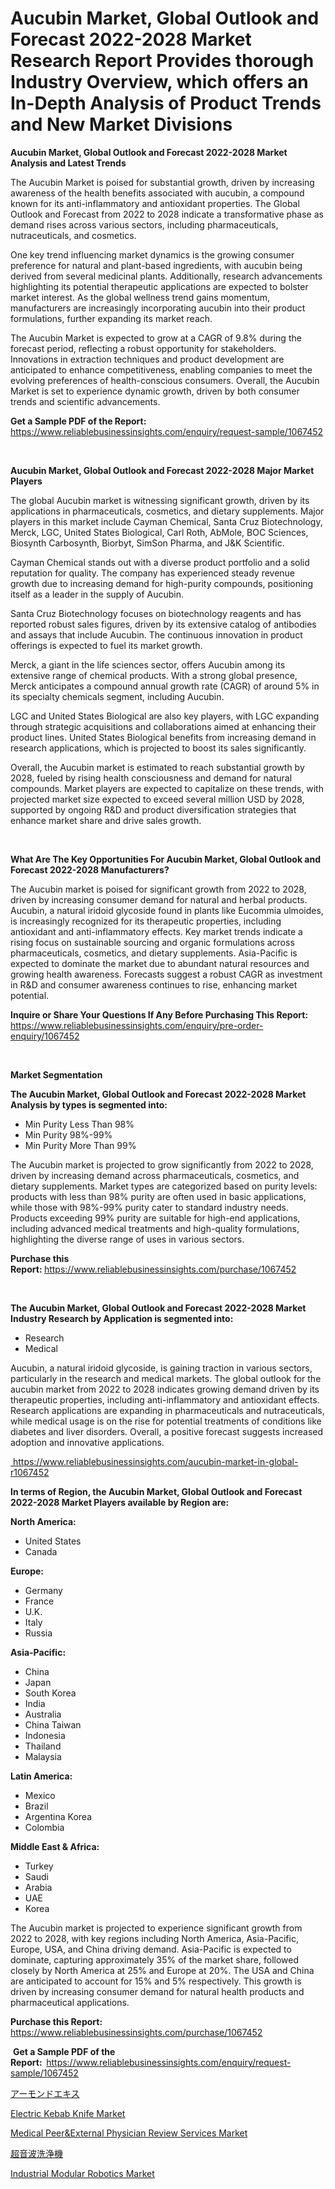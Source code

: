 <p><h1>Aucubin Market, Global Outlook and Forecast 2022-2028 Market Research Report Provides thorough Industry Overview, which offers an In-Depth Analysis of Product Trends and New Market Divisions</h1></p><p><strong>Aucubin Market, Global Outlook and Forecast 2022-2028 Market Analysis and Latest Trends</strong></p>
<p><p>The Aucubin Market is poised for substantial growth, driven by increasing awareness of the health benefits associated with aucubin, a compound known for its anti-inflammatory and antioxidant properties. The Global Outlook and Forecast from 2022 to 2028 indicate a transformative phase as demand rises across various sectors, including pharmaceuticals, nutraceuticals, and cosmetics.</p><p>One key trend influencing market dynamics is the growing consumer preference for natural and plant-based ingredients, with aucubin being derived from several medicinal plants. Additionally, research advancements highlighting its potential therapeutic applications are expected to bolster market interest. As the global wellness trend gains momentum, manufacturers are increasingly incorporating aucubin into their product formulations, further expanding its market reach.</p><p>The Aucubin Market is expected to grow at a CAGR of 9.8% during the forecast period, reflecting a robust opportunity for stakeholders. Innovations in extraction techniques and product development are anticipated to enhance competitiveness, enabling companies to meet the evolving preferences of health-conscious consumers. Overall, the Aucubin Market is set to experience dynamic growth, driven by both consumer trends and scientific advancements.</p></p>
<p><strong>Get a Sample PDF of the Report:&nbsp;</strong> <a href="https://www.reliablebusinessinsights.com/enquiry/request-sample/1067452">https://www.reliablebusinessinsights.com/enquiry/request-sample/1067452</a></p>
<p>&nbsp;</p>
<p><strong>Aucubin Market, Global Outlook and Forecast 2022-2028 Major Market Players</strong></p>
<p><p>The global Aucubin market is witnessing significant growth, driven by its applications in pharmaceuticals, cosmetics, and dietary supplements. Major players in this market include Cayman Chemical, Santa Cruz Biotechnology, Merck, LGC, United States Biological, Carl Roth, AbMole, BOC Sciences, Biosynth Carbosynth, Biorbyt, SimSon Pharma, and J&K Scientific.</p><p>Cayman Chemical stands out with a diverse product portfolio and a solid reputation for quality. The company has experienced steady revenue growth due to increasing demand for high-purity compounds, positioning itself as a leader in the supply of Aucubin.</p><p>Santa Cruz Biotechnology focuses on biotechnology reagents and has reported robust sales figures, driven by its extensive catalog of antibodies and assays that include Aucubin. The continuous innovation in product offerings is expected to fuel its market growth.</p><p>Merck, a giant in the life sciences sector, offers Aucubin among its extensive range of chemical products. With a strong global presence, Merck anticipates a compound annual growth rate (CAGR) of around 5% in its specialty chemicals segment, including Aucubin.</p><p>LGC and United States Biological are also key players, with LGC expanding through strategic acquisitions and collaborations aimed at enhancing their product lines. United States Biological benefits from increasing demand in research applications, which is projected to boost its sales significantly.</p><p>Overall, the Aucubin market is estimated to reach substantial growth by 2028, fueled by rising health consciousness and demand for natural compounds. Market players are expected to capitalize on these trends, with projected market size expected to exceed several million USD by 2028, supported by ongoing R&D and product diversification strategies that enhance market share and drive sales growth.</p></p>
<p>&nbsp;</p>
<p><strong>What Are The Key Opportunities For Aucubin Market, Global Outlook and Forecast 2022-2028 Manufacturers?</strong></p>
<p><p>The Aucubin market is poised for significant growth from 2022 to 2028, driven by increasing consumer demand for natural and herbal products. Aucubin, a natural iridoid glycoside found in plants like Eucommia ulmoides, is increasingly recognized for its therapeutic properties, including antioxidant and anti-inflammatory effects. Key market trends indicate a rising focus on sustainable sourcing and organic formulations across pharmaceuticals, cosmetics, and dietary supplements. Asia-Pacific is expected to dominate the market due to abundant natural resources and growing health awareness. Forecasts suggest a robust CAGR as investment in R&D and consumer awareness continues to rise, enhancing market potential.</p></p>
<p><strong>Inquire or Share Your Questions If Any Before Purchasing This Report:</strong> <a href="https://www.reliablebusinessinsights.com/enquiry/pre-order-enquiry/1067452">https://www.reliablebusinessinsights.com/enquiry/pre-order-enquiry/1067452</a></p>
<p>&nbsp;</p>
<p><strong>Market Segmentation</strong></p>
<p><strong>The Aucubin Market, Global Outlook and Forecast 2022-2028 Market Analysis by types is segmented into:</strong></p>
<p><ul><li>Min Purity Less Than 98%</li><li>Min Purity 98%-99%</li><li>Min Purity More Than 99%</li></ul></p>
<p><p>The Aucubin market is projected to grow significantly from 2022 to 2028, driven by increasing demand across pharmaceuticals, cosmetics, and dietary supplements. Market types are categorized based on purity levels: products with less than 98% purity are often used in basic applications, while those with 98%-99% purity cater to standard industry needs. Products exceeding 99% purity are suitable for high-end applications, including advanced medical treatments and high-quality formulations, highlighting the diverse range of uses in various sectors.</p></p>
<p><strong>Purchase this Report:&nbsp;</strong><a href="https://www.reliablebusinessinsights.com/purchase/1067452">https://www.reliablebusinessinsights.com/purchase/1067452</a></p>
<p>&nbsp;</p>
<p><strong>The Aucubin Market, Global Outlook and Forecast 2022-2028 Market Industry Research by Application is segmented into:</strong></p>
<p><ul><li>Research</li><li>Medical</li></ul></p>
<p><p>Aucubin, a natural iridoid glycoside, is gaining traction in various sectors, particularly in the research and medical markets. The global outlook for the aucubin market from 2022 to 2028 indicates growing demand driven by its therapeutic properties, including anti-inflammatory and antioxidant effects. Research applications are expanding in pharmaceuticals and nutraceuticals, while medical usage is on the rise for potential treatments of conditions like diabetes and liver disorders. Overall, a positive forecast suggests increased adoption and innovative applications.</p></p>
<p><a href="https://www.reliablebusinessinsights.com/aucubin-market-in-global-r1067452">&nbsp;https://www.reliablebusinessinsights.com/aucubin-market-in-global-r1067452</a></p>
<p><strong>In terms of Region, the Aucubin Market, Global Outlook and Forecast 2022-2028 Market Players available by Region are:</strong></p>
<p>
    <p> <strong> North America: </strong>
        <ul>
            <li>United States</li>
            <li>Canada</li>
        </ul>
        </p> 
    <p> <strong> Europe: </strong>
        <ul>
            <li>Germany</li>
            <li>France</li>
            <li>U.K.</li>
            <li>Italy</li>
            <li>Russia</li>
        </ul>
        </p> 
    <p> <strong> Asia-Pacific: </strong>
        <ul>
            <li>China</li>
            <li>Japan</li>
            <li>South Korea</li>
            <li>India</li>
            <li>Australia</li>
            <li>China Taiwan</li>
            <li>Indonesia</li>
            <li>Thailand</li>
            <li>Malaysia</li>
        </ul>
        </p> 
    <p> <strong> Latin America: </strong>
        <ul>
            <li>Mexico</li>
            <li>Brazil</li>
            <li>Argentina Korea</li>
            <li>Colombia</li>
        </ul>
        </p> 
    <p> <strong> Middle East & Africa: </strong>
        <ul>
            <li>Turkey</li>
            <li>Saudi</li>
            <li>Arabia</li>
            <li>UAE</li>
            <li>Korea</li>
        </ul>
    </p>
    </p>
<p><p>The Aucubin market is projected to experience significant growth from 2022 to 2028, with key regions including North America, Asia-Pacific, Europe, USA, and China driving demand. Asia-Pacific is expected to dominate, capturing approximately 35% of the market share, followed closely by North America at 25% and Europe at 20%. The USA and China are anticipated to account for 15% and 5% respectively. This growth is driven by increasing consumer demand for natural health products and pharmaceutical applications.</p></p>
<p><strong>Purchase this Report: </strong><a href="https://www.reliablebusinessinsights.com/purchase/1067452">https://www.reliablebusinessinsights.com/purchase/1067452</a></p>
<p>&nbsp;<strong>Get a Sample PDF of the Report:&nbsp;&nbsp;</strong><a href="https://www.reliablebusinessinsights.com/enquiry/request-sample/1067452">https://www.reliablebusinessinsights.com/enquiry/request-sample/1067452</a></p>
<p><strong></strong></p>
<p><p><a href="https://medium.com/@tubbs463/%E3%82%A2%E3%83%BC%E3%83%A2%E3%83%B3%E3%83%89%E3%82%A8%E3%82%AD%E3%82%B9%E5%B8%82%E5%A0%B4%E3%81%AB%E9%96%A2%E3%81%99%E3%82%8B%E3%82%B0%E3%83%AD%E3%83%BC%E3%83%90%E3%83%AB%E3%81%AA%E8%A6%96%E7%82%B9-%E3%83%88%E3%83%AC%E3%83%B3%E3%83%89%E3%81%A8%E4%BA%88%E6%B8%AC-2024%E5%B9%B4-2031%E5%B9%B4-6a816cb9f942">アーモンドエキス</a></p><p><a href="https://www.linkedin.com/pulse/global-electric-kebab-knife-industry-analysis-report-market-size-ab7ue?trackingId=2SwZLWAUTTibSQifE94R3w%3D%3D">Electric Kebab Knife Market</a></p><p><a href="https://issuu.com/reportprime-2/docs/medical-peerexternal-physician-revi_74cc46b743b245">Medical Peer&External Physician Review Services Market</a></p><p><a href="https://medium.com/@tubbs463/%E3%82%B0%E3%83%AD%E3%83%BC%E3%83%90%E3%83%AB%E8%B6%85%E9%9F%B3%E6%B3%A2%E6%B8%85%E6%8E%83%E6%A9%9F%E5%B8%82%E5%A0%B4%E3%81%AE%E7%8A%B6%E6%B3%81%E3%82%92%E3%83%8A%E3%83%93%E3%82%B2%E3%83%BC%E3%83%88%E3%81%99%E3%82%8B-%E3%83%88%E3%83%AC%E3%83%B3%E3%83%89-%E4%BA%88%E6%B8%AC-%E3%81%8A%E3%82%88%E3%81%B3%E5%BD%B1%E9%9F%BF%E5%88%86%E6%9E%90-2024%E5%B9%B4-2031%E5%B9%B4-175%E3%83%9A%E3%83%BC%E3%82%B8%E3%81%A7%E3%82%AB%E3%83%90%E3%83%BC%E3%81%95%E3%82%8C%E3%81%A6%E3%81%84%E3%81%BE%E3%81%99-501a081d7c25">超音波洗浄機</a></p><p><a href="https://issuu.com/reportprime-2/docs/industrial-modular-robotics-market-_22d377e40baf55">Industrial Modular Robotics Market</a></p></p>